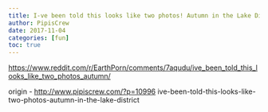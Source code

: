 ```yaml
---
title: I-ve been told this looks like two photos! Autumn in the Lake District
author: PipisCrew
date: 2017-11-04
categories: [fun]
toc: true
---
```


https://www.reddit.com/r/EarthPorn/comments/7aqudu/ive_been_told_this_looks_like_two_photos_autumn/

origin - http://www.pipiscrew.com/?p=10996 ive-been-told-this-looks-like-two-photos-autumn-in-the-lake-district